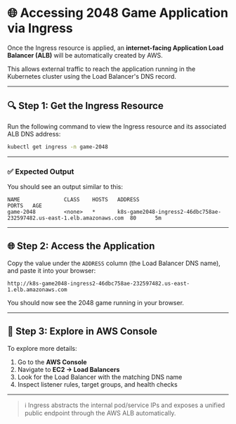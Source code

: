 # 🌐 Accessing 2048 Game Application via Ingress

Once the Ingress resource is applied, an **internet-facing Application Load Balancer (ALB)** will be automatically created by AWS.

This allows external traffic to reach the application running in the Kubernetes cluster using the Load Balancer's DNS record.

---

## 🔍 Step 1: Get the Ingress Resource

Run the following command to view the Ingress resource and its associated ALB DNS address:

```bash
kubectl get ingress -n game-2048
```

---

### ✅ Expected Output

You should see an output similar to this:

```text
NAME              CLASS    HOSTS   ADDRESS                                                                 PORTS   AGE
game-2048         <none>   *       k8s-game2048-ingress2-46dbc758ae-232597482.us-east-1.elb.amazonaws.com  80      5m
```

---

## 🌐 Step 2: Access the Application

Copy the value under the `ADDRESS` column (the Load Balancer DNS name), and paste it into your browser:

```
http://k8s-game2048-ingress2-46dbc758ae-232597482.us-east-1.elb.amazonaws.com
```

You should now see the 2048 game running in your browser.

---

## 🧭 Step 3: Explore in AWS Console

To explore more details:

1. Go to the **AWS Console**
2. Navigate to **EC2 → Load Balancers**
3. Look for the Load Balancer with the matching DNS name
4. Inspect listener rules, target groups, and health checks

---

> ℹ️ Ingress abstracts the internal pod/service IPs and exposes a unified public endpoint through the AWS ALB automatically.
